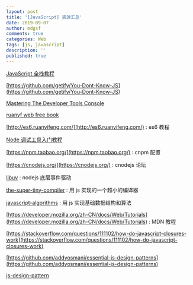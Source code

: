 ```yaml
---
layout: post
title: '[JavaScript] 资源汇总'
date: 2019-09-07
author: mdgsf
comments: true
categories: Web
tags: [js, javascript]
description: ''
published: true
---
```


[JavaScript 全栈教程](https://www.liaoxuefeng.com/wiki/1022910821149312)

[https://github.com/getify/You-Dont-Know-JS](https://github.com/getify/You-Dont-Know-JS)

[Mastering The Developer Tools Console](https://blog.teamtreehouse.com/mastering-developer-tools-console)

[ruanyf web free book](https://github.com/ruanyf/free-books#web-%E5%BC%80%E5%8F%91)

[http://es6.ruanyifeng.com/](http://es6.ruanyifeng.com/) : es6 教程

[Node 调试工具入门教程](http://www.ruanyifeng.com/blog/2018/03/node-debugger.html)

[https://npm.taobao.org/](https://npm.taobao.org/) : cnpm 配置

[https://cnodejs.org/](https://cnodejs.org/) : cnodejs 论坛

[libuv](https://github.com/libuv/libuv) : nodejs 底层事件驱动

[the-super-tiny-compiler](https://github.com/jamiebuilds/the-super-tiny-compiler) :
用 js 实现的一个超小的编译器

[javascript-algorithms](https://github.com/trekhleb/javascript-algorithms) : 用
js 实现基础数据结构和算法

[https://developer.mozilla.org/zh-CN/docs/Web/Tutorials](https://developer.mozilla.org/zh-CN/docs/Web/Tutorials) : MDN 教程

[https://stackoverflow.com/questions/111102/how-do-javascript-closures-work](https://stackoverflow.com/questions/111102/how-do-javascript-closures-work)

[https://github.com/addyosmani/essential-js-design-patterns](https://github.com/addyosmani/essential-js-design-patterns)

[js-design-pattern](https://addyosmani.com/resources/essentialjsdesignpatterns/book/)

